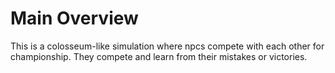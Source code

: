 # Main Overview
This is a colosseum-like simulation where npcs compete with each other for championship. 
They compete and learn from their mistakes or victories. 
